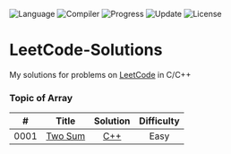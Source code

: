 ![Language](https://img.shields.io/badge/Language-C%2FC%2B%2B-blue)  ![Compiler](https://img.shields.io/badge/Compiler-GCC-green)  ![Progress](https://img.shields.io/badge/Progress-1%2F1150-yellow)  ![Update](https://img.shields.io/badge/Update-Every%20Few%20Days-orange)  ![License](https://img.shields.io/badge/License-MIT-red)

# LeetCode-Solutions
My solutions for problems on [LeetCode](https://leetcode-cn.com/) in C/C++



### Topic of Array
| # | Title | Solution | Difficulty |
|:-:|-------|:--------:|:----------:|
|0001|[Two Sum](https://leetcode-cn.com/problems/two-sum/)|[C++](./0001_two_sum/solution2.cc)|Easy|

